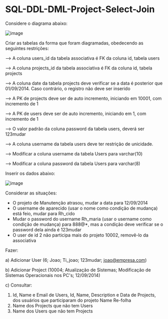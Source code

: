 # SQL-DDL-DML-Project-Select-Join
Considere o diagrama abaixo:


![image](https://github.com/DaviQzR/SQL-DDL-DML-Project-Select-Join/assets/125469425/2cdd12f5-82a9-4a70-bd61-a431b77ebab9)

Criar as tabelas da forma que foram diagramadas, obedecendo as seguintes restrições:

--> A coluna users_id da tabela associativa é FK da coluna id, tabela users

--> A coluna projects_id da tabela associativa é FK da coluna id, tabela projects

--> A coluna date da tabela projects deve verificar se a data é posterior que 01/09/2014.
Caso contrário, o registro não deve ser inserido

--> A PK de projects deve ser de auto incremento, iniciando em 10001, com incremento de
1

--> A PK de users deve ser de auto incremento, iniciando em 1, com incremento de 1

--> O valor padrão da coluna password da tabela users, deverá ser 123mudar

--> A coluna username da tabela users deve ter restrição de unicidade.

--> Modificar a coluna username da tabela Users para varchar(10)

--> Modificar a coluna password da tabela Users para varchar(8)

Inserir os dados abaixo:

![image](https://github.com/DaviQzR/SQL-DDL-DML-Project-Select-Join/assets/125469425/b62e2044-964c-4b27-ae53-140bcfd0e5fd)

Considerar as situações:

- O projeto de Manutenção atrasou, mudar a data para 12/09/2014
- O username de aparecido (usar o nome como condição de mudança) está feio, mudar para
Rh_cido
- Mudar o password do username Rh_maria (usar o username como condição de mudança)
para 888@*, mas a condição deve verificar se o password dela ainda é 123mudar
- O user de id 2 não participa mais do projeto 10002, removê-lo da associativa

Fazer:


a) Adicionar User
(6; Joao; Ti_joao; 123mudar; joao@empresa.com)

b) Adicionar Project
(10004; Atualização de Sistemas; Modificação de Sistemas Operacionais nos PC's; 12/09/2014)

c) Consultar:

1) Id, Name e Email de Users, Id, Name, Description e Data de Projects, dos usuários que
participaram do projeto Name Re-folha
2) Name dos Projects que não tem Users
3) Name dos Users que não tem Projects


